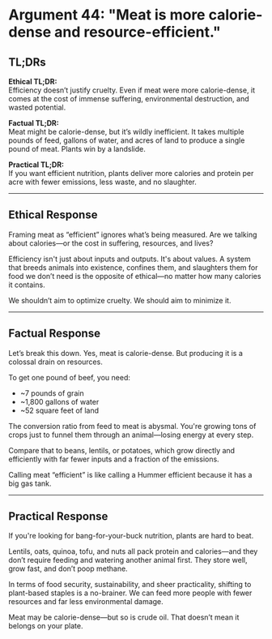 <!-- type: Environmental -->

# Argument 44: "Meat is more calorie-dense and resource-efficient."

## TL;DRs

**Ethical TL;DR:**  
Efficiency doesn’t justify cruelty. Even if meat were more calorie-dense, it comes at the cost of immense suffering, environmental destruction, and wasted potential.

**Factual TL;DR:**  
Meat might be calorie-dense, but it’s wildly inefficient. It takes multiple pounds of feed, gallons of water, and acres of land to produce a single pound of meat. Plants win by a landslide.

**Practical TL;DR:**  
If you want efficient nutrition, plants deliver more calories and protein per acre with fewer emissions, less waste, and no slaughter.

---

## Ethical Response

Framing meat as “efficient” ignores what’s being measured. Are we talking about calories—or the cost in suffering, resources, and lives?

Efficiency isn't just about inputs and outputs. It's about values. A system that breeds animals into existence, confines them, and slaughters them for food we don’t need is the opposite of ethical—no matter how many calories it contains.

We shouldn’t aim to optimize cruelty. We should aim to minimize it.

---

## Factual Response

Let’s break this down. Yes, meat is calorie-dense. But producing it is a colossal drain on resources.

To get one pound of beef, you need:
- ~7 pounds of grain
- ~1,800 gallons of water
- ~52 square feet of land

The conversion ratio from feed to meat is abysmal. You're growing tons of crops just to funnel them through an animal—losing energy at every step.

Compare that to beans, lentils, or potatoes, which grow directly and efficiently with far fewer inputs and a fraction of the emissions.

Calling meat “efficient” is like calling a Hummer efficient because it has a big gas tank.

---

## Practical Response

If you're looking for bang-for-your-buck nutrition, plants are hard to beat.

Lentils, oats, quinoa, tofu, and nuts all pack protein and calories—and they don’t require feeding and watering another animal first. They store well, grow fast, and don’t poop methane.

In terms of food security, sustainability, and sheer practicality, shifting to plant-based staples is a no-brainer. We can feed more people with fewer resources and far less environmental damage.

Meat may be calorie-dense—but so is crude oil. That doesn’t mean it belongs on your plate.
